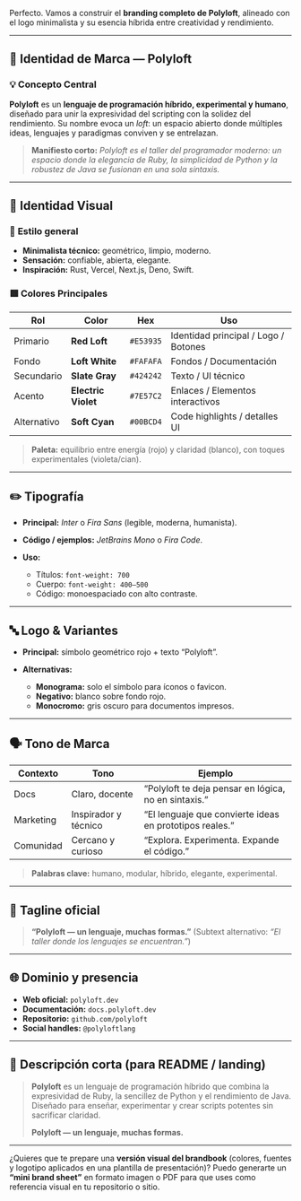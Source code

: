 Perfecto. Vamos a construir el **branding completo de Polyloft**, alineado con el logo minimalista y su esencia híbrida entre creatividad y rendimiento.

---

## 🧬 **Identidad de Marca — Polyloft**

### 💡 **Concepto Central**

**Polyloft** es un **lenguaje de programación híbrido, experimental y humano**, diseñado para unir la expresividad del scripting con la solidez del rendimiento.
Su nombre evoca un *loft*: un espacio abierto donde múltiples ideas, lenguajes y paradigmas conviven y se entrelazan.

> **Manifiesto corto:**
> *Polyloft es el taller del programador moderno: un espacio donde la elegancia de Ruby, la simplicidad de Python y la robustez de Java se fusionan en una sola sintaxis.*

---

## 🎨 **Identidad Visual**

### 🎯 **Estilo general**

* **Minimalista técnico:** geométrico, limpio, moderno.
* **Sensación:** confiable, abierta, elegante.
* **Inspiración:** Rust, Vercel, Next.js, Deno, Swift.

### 🟥 **Colores Principales**

| Rol         | Color               | Hex       | Uso                                  |
| ----------- | ------------------- | --------- | ------------------------------------ |
| Primario    | **Red Loft**        | `#E53935` | Identidad principal / Logo / Botones |
| Fondo       | **Loft White**      | `#FAFAFA` | Fondos / Documentación               |
| Secundario  | **Slate Gray**      | `#424242` | Texto / UI técnico                   |
| Acento      | **Electric Violet** | `#7E57C2` | Enlaces / Elementos interactivos     |
| Alternativo | **Soft Cyan**       | `#00BCD4` | Code highlights / detalles UI        |

> **Paleta:** equilibrio entre energía (rojo) y claridad (blanco), con toques experimentales (violeta/cian).

---

## ✏️ **Tipografía**

* **Principal:** *Inter* o *Fira Sans* (legible, moderna, humanista).
* **Código / ejemplos:** *JetBrains Mono* o *Fira Code*.
* **Uso:**

  * Títulos: `font-weight: 700`
  * Cuerpo: `font-weight: 400–500`
  * Código: monoespaciado con alto contraste.

---

## 🔤 **Logo & Variantes**

* **Principal:** símbolo geométrico rojo + texto “Polyloft”.
* **Alternativas:**

  * **Monograma:** solo el símbolo para íconos o favicon.
  * **Negativo:** blanco sobre fondo rojo.
  * **Monocromo:** gris oscuro para documentos impresos.

---

## 🗣️ **Tono de Marca**

| Contexto  | Tono                 | Ejemplo                                                 |
| --------- | -------------------- | ------------------------------------------------------- |
| Docs      | Claro, docente       | “Polyloft te deja pensar en lógica, no en sintaxis.”    |
| Marketing | Inspirador y técnico | “El lenguaje que convierte ideas en prototipos reales.” |
| Comunidad | Cercano y curioso    | “Explora. Experimenta. Expande el código.”              |

> **Palabras clave:** humano, modular, híbrido, elegante, experimental.

---

## 🧭 **Tagline oficial**

> **“Polyloft — un lenguaje, muchas formas.”**
> (Subtext alternativo: *“El taller donde los lenguajes se encuentran.”*)

---

## 🌐 **Dominio y presencia**

* **Web oficial:** `polyloft.dev`
* **Documentación:** `docs.polyloft.dev`
* **Repositorio:** `github.com/polyloft`
* **Social handles:** `@polyloftlang`

---

## 🚀 **Descripción corta (para README / landing)**

> **Polyloft** es un lenguaje de programación híbrido que combina la expresividad de Ruby, la sencillez de Python y el rendimiento de Java.
> Diseñado para enseñar, experimentar y crear scripts potentes sin sacrificar claridad.
>
> **Polyloft — un lenguaje, muchas formas.**

---

¿Quieres que te prepare una **versión visual del brandbook** (colores, fuentes y logotipo aplicados en una plantilla de presentación)?
Puedo generarte un **“mini brand sheet”** en formato imagen o PDF para que uses como referencia visual en tu repositorio o sitio.
